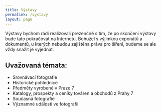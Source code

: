 ```yaml
---
title: Výstavy
permalink: /vystavy
layout: page
---
```


Výstavy bychom rádi realizovali prezenčně s tím, že po skončení výstavy bude tato pokračovat na Internetu. Bohužel s výjimkou exponátů a dokumentů, u kterých nebudou zajištěna práva pro šíření, budeme se ale vždy snažit je vyjednat.

## Uvažovaná témata:
* Srovnávací fotografie
* Historické pohlednice
* Předměty vyrobené v Praze 7
* Katalogy, prospekty a ceníky továren a obchodů z Prahy 7
* Současná fotografie
* Významné události ve fotografii
